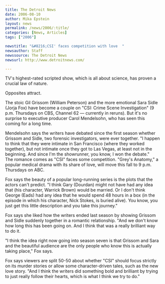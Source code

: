 ```yaml
---
title: The Detroit News
date: 2006-08-10
author: Mika Epstein
layout: news
permalink: /news/2006/:title/
categories: [News, Articles]
tags: ["2006"]

newstitle: "&#8216;CSI' faces competition with love  "
newsauthor: Staff  
newssource: The Detroit News  
newsurl: http://www.detroitnews.com/  

---
```


TV's highest-rated scripted show, which is all about science, has proven a crucial law of nature.

Opposites attract.

The stoic Gil Grissom (William Peterson) and the more emotional Sara Sidle (Jorja Fox) have become a couple on "CSI: Crime Scene Investigation" (9 p.m. Thursdays on CBS, Channel 62 &#8212; currently in reruns). But it's no surprise to executive producer Carol Mendelsohn, who has seen this coming for a long time.

Mendelsohn says the writers have debated since the first season whether Grissom and Sidle, two forensic investigators, were ever together. "I happen to think that they were intimate in San Francisco (where they worked together), but not intimate once they got to Las Vegas, at least not in the beginning. And since I'm the showrunner, you know, I won the debate."  
The romance comes as "CSI" faces some competition. "Grey's Anatomy," a popular medical drama with its share of love, will move this fall to 9 p.m. Thursdays on ABC.

Fox says the beauty of a popular long-running series is the plots that the actors can't predict. "I think Gary (Dourdan) might not have had any idea that (his character, Warrick Brown) would be married. Or I don't think George (Eads) had any idea that he would spend 48 hours in a box (in the episode in which his character, Nick Stokes, is buried alive). You know, you just get this little description and you take this journey."

Fox says she liked how the writers ended last season by showing Grissom and Sidle suddenly together in a romantic relationship. "And we don't know how long this has been going on. And I think that was a really brilliant way to do it.

"I think the idea right now going into season seven is that Grissom and Sara and the beautiful audience are the only people who know this is actually taking place," Fox says.

Fox says viewers are split 50-50 about whether "CSI" should focus strictly on its murder stories or allow some character-driven tales, such as the new love story. "And I think the writers did something bold and brilliant by trying to just really follow their hearts, which is what I think we try to do."

